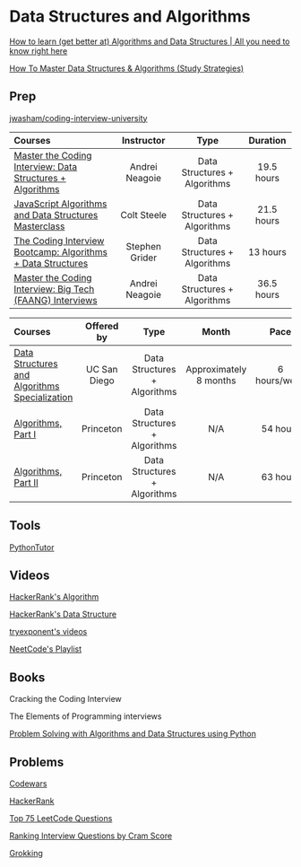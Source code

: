 # Data Structures and Algorithms

[How to learn (get better at) Algorithms and Data Structures | All you need to know right here
](https://www.youtube.com/watch?v=qdd-iLFPaT0)

[How To Master Data Structures & Algorithms (Study Strategies)
](https://www.youtube.com/watch?v=P8Znk6Cu1Ww)

## Prep

[jwasham/coding-interview-university](https://github.com/jwasham/coding-interview-university)

Courses | Instructor | Type | Duration |
:-- | :--: | :--: | :--: |
[Master the Coding Interview: Data Structures + Algorithms](https://www.udemy.com/course/master-the-coding-interview-data-structures-algorithms/learn/lecture/12202018?start=15#overview) | Andrei Neagoie | Data Structures + Algorithms | 19.5 hours | 
[JavaScript Algorithms and Data Structures Masterclass](https://www.udemy.com/course/js-algorithms-and-data-structures-masterclass/) | Colt Steele | Data Structures + Algorithms | 21.5 hours | 
[The Coding Interview Bootcamp: Algorithms + Data Structures](https://www.udemy.com/course/coding-interview-bootcamp-algorithms-and-data-structure/) | Stephen Grider | Data Structures + Algorithms | 13 hours | 
[Master the Coding Interview: Big Tech (FAANG) Interviews](https://www.udemy.com/course/master-the-coding-interview-big-tech-faang-interviews/) | Andrei Neagoie | Data Structures + Algorithms | 36.5 hours | 

Courses | Offered by | Type | Month | Pace |
:-- | :--: | :--: | :--: | :--: |
[Data Structures and Algorithms Specialization](https://www.coursera.org/learn/algorithms-part1) | UC San Diego  | Data Structures + Algorithms| Approximately 8 months | 6 hours/week | 
[Algorithms, Part I](https://www.coursera.org/learn/algorithms-part1) | Princeton | Data Structures + Algorithms| N/A | 54 hours |
[Algorithms, Part II](https://www.coursera.org/learn/algorithms-part2) | Princeton | Data Structures + Algorithms| N/A | 63 hours |

## Tools

[PythonTutor](https://pythontutor.com/)

## Videos

[HackerRank's Algorithm](https://www.youtube.com/playlist?list=PLI1t_8YX-ApvMthLj56t1Rf-Buio5Y8KL)

[HackerRank's Data Structure](https://www.youtube.com/watch?v=IhJGJG-9Dx8&list=PLI1t_8YX-Apv-UiRlnZwqqrRT8D1RhriX)

[tryexponent's videos](https://www.tryexponent.com/courses/software-engineering/data-structures/sorting-algorithms)

[NeetCode's Playlist](https://www.youtube.com/c/NeetCode/playlists)

## Books

Cracking the Coding Interview

The Elements of Programming interviews

[Problem Solving with Algorithms and Data Structures using Python](https://runestone.academy/ns/books/published/pythonds/index.html)


## Problems

[Codewars](https://www.codewars.com/)

[HackerRank](https://www.hackerrank.com/interview/interview-preparation-kit)

[Top 75 LeetCode Questions](https://leetcode.com/discuss/general-discussion/460599/blind-75-leetcode-questions)

[Ranking Interview Questions by Cram Score](https://jeremyaguilon.me/blog/ranking_interview_questions_by_cram_score)

[Grokking](https://www.educative.io/courses/grokking-the-coding-interview)

